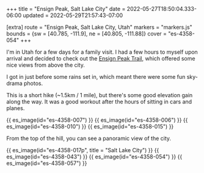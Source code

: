 +++
title = "Ensign Peak, Salt Lake City"
date = 2022-05-27T18:50:04.333-06:00
updated = 2022-05-29T21:57:43-07:00

[extra]
route = "Ensign Peak, Salt Lake City, Utah"
markers = "markers.js"
bounds = {sw = [40.785, -111.9], ne = [40.805, -111.88]}
cover = "es-4358-054"
+++

I'm in Utah for a few days for a family visit. I had a few hours to myself upon arrival and decided to check out the [Ensign Peak Trail](https://www.visitsaltlake.com/listing/ensign-peak/55163/), which offered some nice views from above the city.

<!-- more -->

I got in just before some rains set in, which meant there were some fun sky-drama photos.

This is a short hike (~1.5km / 1 mile), but there's some good elevation gain along the way. It was a good workout after the hours of sitting in cars and planes.

{{ es_image(id="es-4358-007") }}
{{ es_image(id="es-4358-006") }}
{{ es_image(id="es-4358-010") }}
{{ es_image(id="es-4358-015") }}

From the top of the hill, you can see a panoramic view of the city.

{{ es_image(id="es-4358-017p", title = "Salt Lake City") }}
{{ es_image(id="es-4358-043") }}
{{ es_image(id="es-4358-054") }}
{{ es_image(id="es-4358-057") }}
